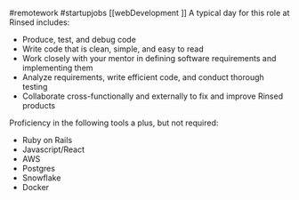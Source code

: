 #remotework #startupjobs 
[[webDevelopment ]]
A typical day for this role at Rinsed includes:

- Produce, test, and debug code
- Write code that is clean, simple, and easy to read
- Work closely with your mentor in defining software requirements and implementing them
- Analyze requirements, write efficient code, and conduct thorough testing
- Collaborate cross-functionally and externally to fix and improve Rinsed products

Proficiency in the following tools a plus, but not required:

- Ruby on Rails
- Javascript/React
- AWS
- Postgres
- Snowflake
- Docker
